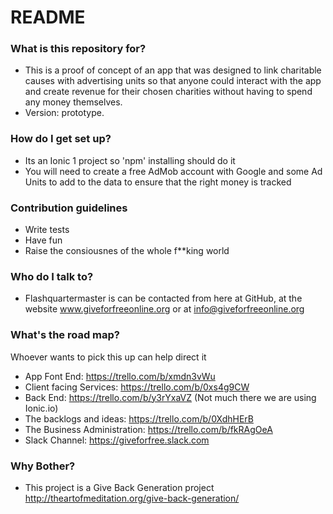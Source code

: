 # README #

### What is this repository for? ###

* This is a proof of concept of an app that was designed to link charitable causes with advertising units so that anyone could interact with the app and create revenue for their chosen charities without having to spend any money themselves.
* Version: prototype.

### How do I get set up? ###

* Its an Ionic 1 project so 'npm' installing should do it
* You will need to create a free AdMob account with Google and some Ad Units to add to the data to ensure that the right money is tracked 

### Contribution guidelines ###

* Write tests
* Have fun
* Raise the consiousnes of the whole f**king world

### Who do I talk to? ###

* Flashquartermaster is can be contacted from here at GitHub, at the website www.giveforfreeonline.org or at info@giveforfreeonline.org

### What's the road map? ###

Whoever wants to pick this up can help direct it

* App Font End: https://trello.com/b/xmdn3vWu
* Client facing Services: https://trello.com/b/0xs4g9CW
* Back End: https://trello.com/b/y3rYxaVZ (Not much there we are using Ionic.io)
* The backlogs and ideas: https://trello.com/b/0XdhHErB
* The Business Administration: https://trello.com/b/fkRAgOeA
* Slack Channel: https://giveforfree.slack.com

### Why Bother? ###

* This project is a Give Back Generation project http://theartofmeditation.org/give-back-generation/

